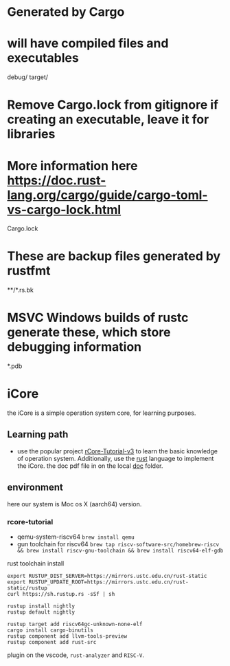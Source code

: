 # Generated by Cargo
# will have compiled files and executables
debug/
target/

# Remove Cargo.lock from gitignore if creating an executable, leave it for libraries
# More information here https://doc.rust-lang.org/cargo/guide/cargo-toml-vs-cargo-lock.html
Cargo.lock

# These are backup files generated by rustfmt
**/*.rs.bk

# MSVC Windows builds of rustc generate these, which store debugging information
*.pdb
# iCore

the iCore is a simple operation system core, for learning purposes.

## Learning path

- use the popular project [rCore-Tutorial-v3](https://rcore-os.github.io/rCore-Tutorial-v3/chapter0/0foreword.html) to learn the basic knowledge of operation system. Additionally, use the [rust](https://www.rust-lang.org/) language to implement the iCore. the doc pdf file in on the local [doc](./doc/rcore-tutorial-book-v3.pdf) folder.


## environment

here our system is Moc os X (aarch64) version.

### rcore-tutorial

- qemu-system-riscv64 `brew install qemu`
- gun toolchain for riscv64 `brew tap riscv-software-src/homebrew-riscv && brew install riscv-gnu-toolchain && brew install riscv64-elf-gdb`

rust toolchain install 

```shell
export RUSTUP_DIST_SERVER=https://mirrors.ustc.edu.cn/rust-static
export RUSTUP_UPDATE_ROOT=https://mirrors.ustc.edu.cn/rust-static/rustup
curl https://sh.rustup.rs -sSf | sh

rustup install nightly
rustup default nightly

rustup target add riscv64gc-unknown-none-elf
cargo install cargo-binutils
rustup component add llvm-tools-preview
rustup component add rust-src
```

plugin on the vscode, `rust-analyzer` and `RISC-V`.
